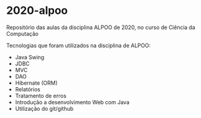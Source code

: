 # 2020-alpoo
Repositório das aulas da disciplina ALPOO de 2020, no curso de Ciência da Computação

Tecnologias que foram utilizados na disciplina de ALPOO:
* Java Swing
* JDBC
* MVC
* DAO
* Hibernate (ORM)
* Relatórios
* Tratamento de erros
* Introdução a desenvolvimento Web com Java
* Utilização do git/github
